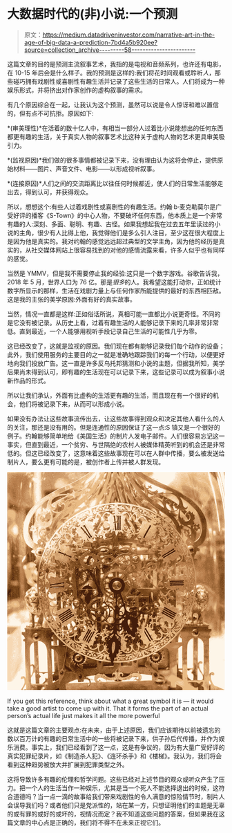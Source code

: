 # 大数据时代的(非)小说:一个预测

> 原文：<https://medium.datadriveninvestor.com/narrative-art-in-the-age-of-big-data-a-prediction-7bd4a5b920ee?source=collection_archive---------58----------------------->

这篇文章的目的是预测主流叙事艺术，我指的是电视和音频系列，也许还有电影，在 10-15 年后会是什么样子。我的预测是这样的:我们将花时间观看或聆听*人*，那些碰巧拥有戏剧性或喜剧性有趣生活并记录了这些生活的日常人。人们将成为一种娱乐形式，并将挤出对作家创作的虚构叙事的需求。

有几个原因综合在一起，让我认为这个预测，虽然可以说是令人惊讶和难以置信的，但有点不可抗拒。原因如下:

*(审美理性)*在活着的数十亿人中，有相当一部分人过着比小说能想出的任何东西都更有趣的生活，关于真实人物的叙事艺术比这种关于虚构人物的艺术更具审美吸引力。

*(监视原因)*我们做的很多事情都被记录下来，没有理由认为这将会停止，提供原始材料——图片、声音文件、电影——以形成视听叙事。

*(连接原因)*人们之间的交流距离比以往任何时候都近，使人们的日常生活能够走出去，得到认可，并获得观众。

所以，想想这个:有些人过着戏剧性或喜剧性的有趣生活。约翰·b·麦克勒莫尔是广受好评的播客《S-Town》的中心人物，不要破坏任何东西，他本质上是一个非常有趣的人:深刻、多面、聪明、有趣、古怪。如果我想起我在过去五年里读过的小说的主角，很少有人比得上他，我觉得他们是多么引人注目，至少这在很大程度上是因为他是真实的。我对约翰的感觉远远超过典型的文学主角，因为他的经历是真实的，从社交媒体网站上很容易找到的对他的感情流露来看，许多人似乎也有同样的感觉。

当然是 YMMV，但是我不需要停止我的经验:这只是一个数字游戏。谷歌告诉我，2018 年 5 月，世界人口为 76 亿。那是*很多*的人。我希望这能打动你，正如统计数字所显示的那样，生活在戏剧力量上与任何作家所能提供的最好的东西相匹敌。这是我的主张的美学原因:外面有好的真实故事。

当然，情况一直都是这样:正如俗话所说，真相可能一直都比小说更奇怪。不同的是它没有被记录。从历史上看，过着有趣生活的人能够记录下来的几率非常非常低。直到最近，一个人能够用视听手段记录自己生活的可能性几乎为零。

这已经改变了，这就是监视的原因。我们现在都有能够记录我们每个动作的设备；此外，我们使用服务的主要目的之一就是准确地跟踪我们的每一个行动，以便更好地向我们投放广告。这一直是许多反乌托邦猜测和小说的主题，但据我所知，美学后果尚未得到认可，即有趣的生活现在可以记录下来，这些记录可以成为叙事小说新作品的形式。

所以让我们承认，外面有比虚构的生活更有趣的生活，而且现在有一个很好的机会，他们将被记录下来，从而可以形成小说。

如果没有办法让这些故事流传出去，让这些故事得到观众和决定其他人看什么的人的关注，那还是没有用的。但是连通性的原因保证了这一点:S 镇又是一个很好的例子。约翰能够简单地给《美国生活》的制片人发电子邮件。人们很容易忘记这一事实，但直到最近，一个贫穷、与世隔绝的农村人被媒体精英听到的机会还是非常低的。但这已经改变了，这意味着这些故事现在可以在人群中传播，要么被发送给制片人，要么更有可能的是，被创作者上传并被人群发现。

![](img/f1b5f8bd89833d6e96c596ead5951c8a.png)

If you get this reference, think about what a great symbol it is — it would take a good artist to come up with it. That it forms the part of an actual person’s actual life just makes it all the more powerful

这就是这篇文章的主要观点:在未来，由于上述原因，我们应该期待以前被遗忘的数以百万计的有趣的日常生活中的一些将被记录下来，供子孙后代传播，并作为娱乐消费。事实上，我们已经看到了这一点，这是有争议的，因为有大量广受好评的真实犯罪纪录片，如《制造杀人犯》、《连环杀手》和《楼梯》。我认为，我们将会看到这种趋势被放大并扩展到犯罪类型之外。

这将导致许多有趣的伦理和哲学问题。这些已经对上述节目的观众或听众产生了压力。把一个人的生活当作一种娱乐，尤其是当一个死人不能选择退出的时候，这符合道德吗？当一点一滴的故事给我们带来戏剧性的令人满意的惊险情节时，制片人会误导我们吗？或者他们只是党派性的，站在某一方，只想证明他们的主题是无辜的或有罪的或好的或坏的，视情况而定？我不知道这些问题的答案，但如果我在这篇文章的中心点是正确的，我们将不得不在未来正视它们。